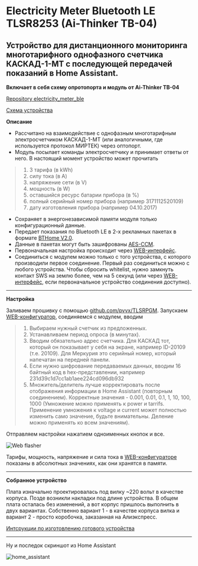 # Electricity Meter Bluetooth LE TLSR8253 (Ai-Thinker TB-04)

## Устройство для дистанционного мониторинга многотарифного однофазного счетчика КАСКАД-1-МТ с последующей передачей показаний в Home Assistant.

**Включает в себя схему опротопорта и модуль от Ai-Thinker TB-04**

[Repository electricity_meter_ble](https://github.com/slacky1965/electricity_meter_ble)

[Схема устройства](https://raw.githubusercontent.com/slacky1965/electricity_meter_ble/main/doc/Schematic_Electricity_meter.jpg)

**Описание**

* Рассчитано на взаимодействие с однофазным многотарифным электросчетчиком КАСКАД-1-МТ (или аналогичными, где используется протокол МИРТЕК) через оптопорт.
* Модуль посылает команды электросчетчику и принимает ответы от него. В настоящий момент устройство может прочитать

> 1. 3 тарифа (в kWh)
> 2. силу тока (в A)
> 3. напряжение сети (в V)
> 4. мощность (в W)
> 5. оставшийся ресурс батарии прибора (в %)
> 6. полный серийный номер прибора (например 3171112520109)
> 7. дату изготовления прибора (например 04.10.2017)

* Сохраняет в энергонезависимой памяти модуля только конфигурационный данные.
* Передает показания по Bluetooth LE в 2-х рекламных пакетах в формате [BTHome V2.0](https://bthome.io/format/).
* Данные в пакетах могут быть зашифрованы [AES-CCM](https://bthome.io/encryption/).
* Первоначальная настройка происходит через [WEB-интерфейс](https://slacky1965.github.io/ble_utils/ElectricityMeterConfig.html). 
* Соединиться с модулем можно только с того устройства, с которого производили первое соединение. Первый раз соединиться можно с любого устройства. Чтобы сбросить whitelist, нужно замкнуть контакт SWS на землю более, чем на 5 секунд (или через [WEB-интерфейс](https://slacky1965.github.io/ble_utils/ElectricityMeterConfig.html), если первоначальное устройство соединения доступно).

---

**Настройка**

Заливаем прошивку с помощью [github.com/pvvx/TLSRPGM](https://github.com/pvvx/TLSRPGM). Запускаем [WEB-конфигуратор](https://slacky1965.github.io/ble_utils/ElectricityMeterConfig.html), соединяемся с модулем, вводим 

> 1. Выбираем нужный счетчик из предложенных.
> 2. Устанавливаем период опроса (в минутах).
> 3. Вводим обязательно адрес счетчика. Для КАСКАД тот, который он показывает у себя на экране, например ID-20109 (т.е. 20109). Для Меркурия это серийный номер, который напечатан на передней панели.
> 4. Если нужно шифрование передаваемых данных, вводим 16 байтный код в hex-представлении, например 231d39c1d7cc1ab1aee224cd096db932
> 5. Множитель/делитель лучше корректировать после отображения информации в Home Assistant (повторным соединением). Корректные значения - 0.001, 0.01, 0.1, 1, 10, 100, 1000 (Умножение можно применять к power и tarrifs. Применение умножения к voltage и current может полностью изменить само значение, будьте внимательны. Деление можно применять ко всем значениям).

Отправляем настройки нажатием одноименных кнопок и все.

<img src="https://raw.githubusercontent.com/slacky1965/electricity_meter_ble/main/doc/images/config_html.jpg" alt="Web flasher"/>

Тарифы, мощность, напряжение и сила тока в [WEB-конфигураторе](https://slacky1965.github.io/ble_utils/ElectricityMeterConfig.html) показаны в абсолютных значениях, как они хранятся в памяти.

---

**Собранное устройство**

Плата изначально проектировалась под вилку ~220 вольт в качестве корпуса. Позде возникли накладки под длине устройства. В общем плата осталась без изменений, а вот корпус пришлось выполнить в двух вариантах. Собственно вариант 1 - в качестве корпуса вилка и вариант 2 - просто коробочка, заказанная на Алиэкспресс.

[Интсрукции по изготовлению готового устройства](https://github.com/slacky1965/electricity_meter_ble/tree/main/doc/device#electricity-meter-bluetooth-le-tlsr8253-ai-thinker-tb-04)

---

Ну и последок скриншот из Home Assistant

<img src="https://raw.githubusercontent.com/slacky1965/electricity_meter_ble/main/doc/images/home_assistant.jpg" alt="home_assistant"/>

